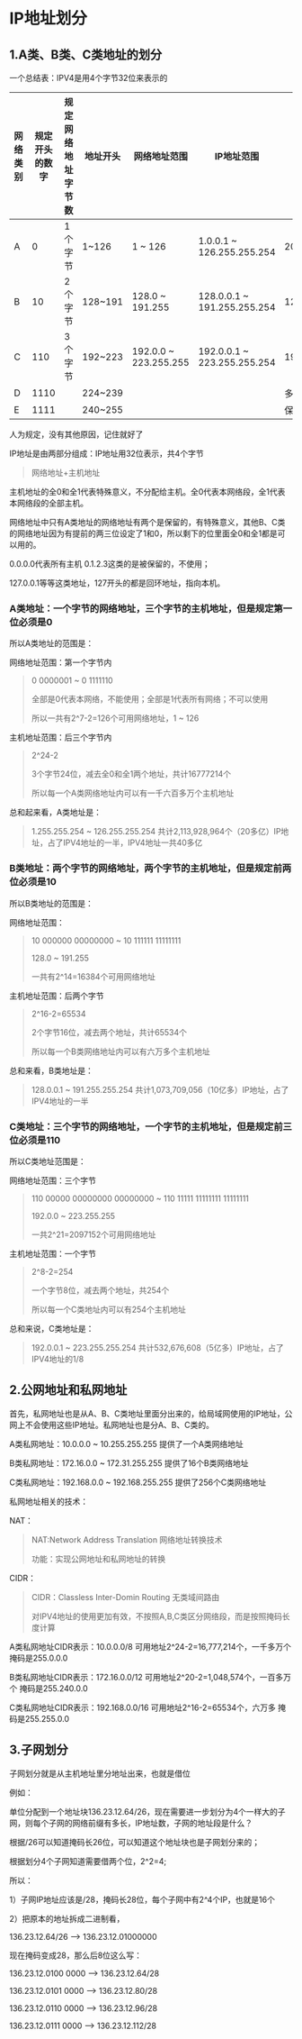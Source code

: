 # IP地址划分



## 1.A类、B类、C类地址的划分

一个总结表：IPV4是用4个字节32位来表示的

| 网络类别 | 规定开头的数字 | 规定网络地址字节数 | 地址开头 | 网络地址范围          | IP地址范围                  | 例如         |
| -------- | -------------- | ------------------ | -------- | --------------------- | --------------------------- | ------------ |
| A        | 0              | 1个字节            | 1~126    | 1 ~ 126               | 1.0.0.1 ~ 126.255.255.254   | 20.0.0.20    |
| B        | 10             | 2个字节            | 128~191  | 128.0 ~ 191.255       | 128.0.0.1 ~ 191.255.255.254 | 129.0.0.20   |
| C        | 110            | 3个字节            | 192~223  | 192.0.0 ~ 223.255.255 | 192.0.0.1 ~ 223.255.255.254 | 192.20.34.39 |
| D        | 1110           |                    | 224~239  |                       |                             | 多播地址     |
| E        | 1111           |                    | 240~255  |                       |                             | 保留地址     |

人为规定，没有其他原因，记住就好了

IP地址是由两部分组成：IP地址用32位表示，共4个字节

>网络地址+主机地址

主机地址的全0和全1代表特殊意义，不分配给主机。全0代表本网络段，全1代表本网络段的全部主机。

网络地址中只有A类地址的网络地址有两个是保留的，有特殊意义，其他B、C类的网络地址因为有提前的两三位设定了1和0，所以剩下的位里面全0和全1都是可以用的。

0.0.0.0代表所有主机 0.1.2.3这类的是被保留的，不使用；

127.0.0.1等等这类地址，127开头的都是回环地址，指向本机。

### **A类地址：一个字节的网络地址，三个字节的主机地址，但是规定第一位必须是0**

所以A类地址的范围是：

网络地址范围：第一个字节内

>0 0000001 ~ 0 1111110
>
>全部是0代表本网络，不能使用；全部是1代表所有网络；不可以使用
>
>所以一共有2^7-2=126个可用网络地址，1 ~ 126

主机地址范围：后三个字节内

>2^24-2
>
>3个字节24位，减去全0和全1两个地址，共计16777214个
>
>所以每一个A类网络地址内可以有一千六百多万个主机地址

总和起来看，A类地址是：

> 1.255.255.254 ~ 126.255.255.254 共计2,113,928,964个（20多亿）IP地址，占了IPV4地址的一半，IPV4地址一共40多亿

### **B类地址：两个字节的网络地址，两个字节的主机地址，但是规定前两位必须是10**

所以B类地址的范围是：

网络地址范围：

> 10 000000  00000000 ~ 10 111111  11111111 
>
> 128.0 ~ 191.255
>
> 一共有2^14=16384个可用网络地址

主机地址范围：后两个字节

> 2^16-2=65534
>
> 2个字节16位，减去两个地址，共计65534个
>
> 所以每一个B类网络地址内可以有六万多个主机地址

总和来看，B类地址是：

> 128.0.0.1 ~ 191.255.255.254 共计1,073,709,056（10亿多）IP地址，占了IPV4地址的一半

### **C类地址：三个字节的网络地址，一个字节的主机地址，但是规定前三位必须是110**

所以C类地址范围是：

网络地址范围：三个字节

> 110 00000  00000000  00000000 ~ 110 11111 11111111 11111111
>
> 192.0.0 ~ 223.255.255
>
> 一共2^21=2097152个可用网络地址

主机地址范围：一个字节

> 2^8-2=254
>
> 一个字节8位，减去两个地址，共254个
>
> 所以每一个C类地址内可以有254个主机地址

总和来说，C类地址是：

> 192.0.0.1 ~ 223.255.255.254 共计532,676,608（5亿多）IP地址，占了IPV4地址的1/8

## 2.公网地址和私网地址

首先，私网地址也是从A、B、C类地址里面分出来的，给局域网使用的IP地址，公网上不会使用这些IP地址。私网地址也是分A、B、C类的。

A类私网地址：10.0.0.0 ~ 10.255.255.255 提供了一个A类网络地址

B类私网地址：172.16.0.0 ~ 172.31.255.255 提供了16个B类网络地址

C类私网地址：192.168.0.0 ~ 192.168.255.255 提供了256个C类网络地址

私网地址相关的技术：

NAT：

> NAT:Network Address Translation 网络地址转换技术
>
> 功能：实现公网地址和私网地址的转换

CIDR：

> CIDR：Classless Inter-Domin Routing 无类域间路由
>
> 对IPV4地址的使用更加有效，不按照A,B,C类区分网络段，而是按照掩码长度计算

A类私网地址CIDR表示：10.0.0.0/8 可用地址2^24-2=16,777,214个，一千多万个 掩码是255.0.0.0

B类私网地址CIDR表示：172.16.0.0/12 可用地址2^20-2=1,048,574个，一百多万个 掩码是255.240.0.0

C类私网地址CIDR表示：192.168.0.0/16 可用地址2^16-2=65534个，六万多 掩码是255.255.0.0



## 3.子网划分

子网划分就是从主机地址里分地址出来，也就是借位

例如：

单位分配到一个地址块136.23.12.64/26，现在需要进一步划分为4个一样大的子网，则每个子网的网络前缀有多长，IP地址数，子网的地址段是什么？

根据/26可以知道掩码长26位，可以知道这个地址块也是子网划分来的；

根据划分4个子网知道需要借两个位，2^2=4;

所以：

1）子网IP地址应该是/28，掩码长28位，每个子网中有2^4个IP，也就是16个

2）把原本的地址拆成二进制看，

136.23.12.64/26 --> 136.23.12.01000000

现在掩码变成28，那么后8位这么写：

136.23.12.0100 0000 --> 136.23.12.64/28

136.23.12.0101 0000 --> 136.23.12.80/28

136.23.12.0110 0000 --> 136.23.12.96/28

136.23.12.0111 0000 --> 136.23.12.112/28